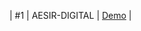 | #1   | AESIR-DIGITAL          |                [Demo](https://aesir-digital.github.io/AESIR-DIGITAL/)                 |
